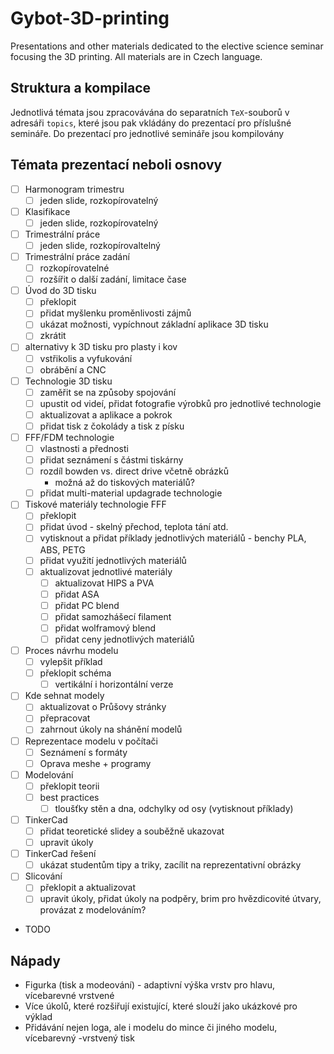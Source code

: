 # Gybot-3D-printing

Presentations and other materials dedicated to the elective science seminar focusing the 3D printing. All materials are in Czech language.

## Struktura a kompilace

Jednotlivá témata jsou zpracovávána do separatních `TeX`-souborů v adresáři `topics`, které jsou pak vkládány do prezentací pro příslušné semináře. Do prezentací pro jednotlivé semináře jsou kompilovány 

## Témata prezentací neboli osnovy

- [ ] Harmonogram trimestru
  - [ ] jeden slide, rozkopírovatelný
- [ ] Klasifikace
  - [ ] jeden slide, rozkopírovatelný
- [ ] Trimestrální práce
  - [ ] jeden slide, rozkopírovaltelný
- [ ] Trimestrální práce zadání
  - [ ] rozkopírovatelné
  - [ ] rozšířit o další zadání, limitace čase

- [ ] Úvod do 3D tisku
  - [ ] překlopit
  - [ ] přidat myšlenku proměnlivosti zájmů
  - [ ] ukázat možnosti, vypíchnout základní aplikace 3D tisku
  - [ ] zkrátit
- [ ] alternativy k 3D tisku pro plasty i kov
  - [ ] vstřikolis a vyfukování 
  - [ ] obrábění a CNC
- [ ] Technologie 3D tisku
  - [ ] zaměřit se na způsoby spojování
  - [ ] upustit od videí, přidat fotografie výrobků pro jednotlivé technologie
  - [ ] aktualizovat a aplikace a pokrok
  - [ ] přidat tisk z čokolády a tisk z písku  
- [ ] FFF/FDM technologie
  - [ ] vlastnosti a přednosti
  - [ ] přidat seznámení s částmi tiskárny
  - [ ] rozdíl bowden vs. direct drive včetně obrázků
    - možná až do tiskových materiálů?
  - [ ] přidat multi-material updagrade technologie
- [ ] Tiskové materiály technologie FFF
  - [ ] překlopit
  - [ ] přidat úvod - skelný přechod, teplota tání atd.
  - [ ] vytisknout a přidat příklady jednotlivých materiálů - benchy PLA, ABS, PETG
  - [ ] přidat využití jednotlivých materiálů
  - [ ] aktualizovat jednotlivé materiály
    - [ ] aktualizovat HIPS a PVA
    - [ ] přidat ASA
    - [ ] přidat PC blend
    - [ ] přidat samozhášecí filament
    - [ ] přidat wolframový blend 
    - [ ] přidat ceny jednotlivých materiálů

- [ ] Proces návrhu modelu
  - [ ] vylepšit příklad
  - [ ] překlopit schéma
    - [ ] vertikální i horizontální verze
- [ ] Kde sehnat modely
  - [ ] aktualizovat o Průšovy stránky
  - [ ] přepracovat
  - [ ] zahrnout úkoly na shánění modelů
- [ ] Reprezentace modelu v počítači
  - [ ] Seznámení s formáty
  - [ ] Oprava meshe + programy

- [ ] Modelování
  - [ ] překlopit teorii
  - [ ] best practices
    - [ ] tloušťky stěn a dna, odchylky od osy (vytisknout příklady)
- [ ] TinkerCad
  - [ ] přidat teoretické slidey a souběžně ukazovat
  - [ ] upravit úkoly
- [ ] TinkerCad řešení
  - [ ] ukázat studentům tipy a triky, zacílit na reprezentativní obrázky

- [ ] Slicování
  - [ ] překlopit a aktualizovat
  - [ ] upravit úkoly, přidat úkoly na podpěry, brim pro hvězdicovité útvary, provázat z modelováním?

- TODO 

## Nápady

- Figurka (tisk a modeování) - adaptivní výška vrstv pro hlavu, vícebarevné vrstvené
- Více úkolů, které rozšiřují existující, které slouží jako ukázkové pro výklad
- Přidávání nejen loga, ale i modelu do mince či jiného modelu, vícebarevný -vrstvený tisk
